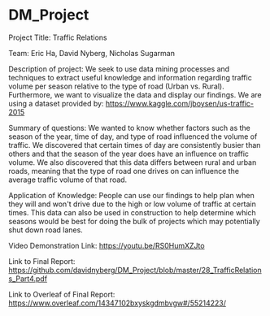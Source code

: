 # DM_Project
Project Title: Traffic Relations

Team: Eric Ha, David Nyberg, Nicholas Sugarman

Description of project: We seek to use data mining processes and techniques to extract useful knowledge and information regarding traffic volume per season relative to the type of road (Urban vs. Rural). Furthermore, we want to visualize the data and display our findings. We are using a dataset provided by: https://www.kaggle.com/jboysen/us-traffic-2015 

Summary of questions: We wanted to know whether factors such as the season of the year, time of day, and type of road influenced the volume of traffic. We discovered that certain times of day are consistently busier than others and that the season of the year does have an influence on traffic volume. We also discovered that this data differs between rural and urban roads, meaning that the type of road one drives on can influence the average traffic volume of that road.

Application of Knowledge: People can use our findings to help plan when they will and won't drive due to the high or low volume of traffic at certain times. This data can also be used in construction to help determine which seasons would be best for doing the bulk of projects which may potentially shut down road lanes.

Video Demonstration Link:
https://youtu.be/RS0HumXZJto

Link to Final Report:
https://github.com/davidnyberg/DM_Project/blob/master/28_TrafficRelations_Part4.pdf


Link to Overleaf of Final Report: 
https://www.overleaf.com/14347102bxyskgdmbvgw#/55214223/
